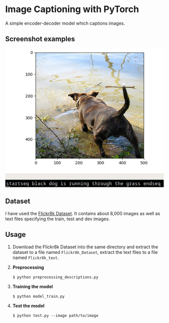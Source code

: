 # Image Captioning with PyTorch

A simple encoder-decoder model which captions images.

## Screenshot examples

![example](example1.jpg)

## Dataset

I have used the [Flickr8k Dataset](https://forms.illinois.edu/sec/1713398). It contains about 8,000 images as well as text files specifying the train, test and dev images.

## Usage

1. Download the Flickr8k Dataset into the same directory and extract the dataset to a file named `Flickr8k_Dataset`, extract the text files to a file named `Flickr8k_text`.

2. **Preprocessing**  

    ```shell
    $ python preprocessing_descriptions.py
    ```

3. **Training the model**  

   ```shell
   $ python model_train.py
   ```

4. **Test the model**

   ```shell
   $ python test.py --image path/to/image
   ```
